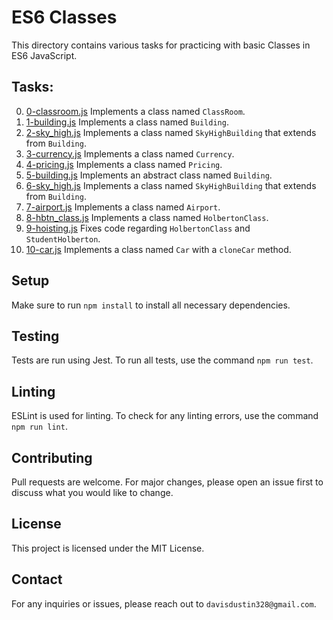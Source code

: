 # ES6 Classes

This directory contains various tasks for practicing with basic Classes in ES6 JavaScript.

## Tasks:

0. [0-classroom.js](0-classroom.js) Implements a class named `ClassRoom`.
1. [1-building.js](1-building.js) Implements a class named `Building`.
2. [2-sky_high.js](2-sky_high.js) Implements a class named `SkyHighBuilding` that extends from `Building`.
3. [3-currency.js](3-currency.js) Implements a class named `Currency`.
4. [4-pricing.js](4-pricing.js) Implements a class named `Pricing`.
5. [5-building.js](5-building.js) Implements an abstract class named `Building`.
6. [6-sky_high.js](6-sky_high.js) Implements a class named `SkyHighBuilding` that extends from `Building`.
7. [7-airport.js](7-airport.js) Implements a class named `Airport`.
8. [8-hbtn_class.js](8-hbtn_class.js) Implements a class named `HolbertonClass`.
9. [9-hoisting.js](9-hoisting.js) Fixes code regarding `HolbertonClass` and `StudentHolberton`.
10. [10-car.js](10-car.js) Implements a class named `Car` with a `cloneCar` method.

## Setup
Make sure to run `npm install` to install all necessary dependencies.

## Testing
Tests are run using Jest. To run all tests, use the command `npm run test`.

## Linting
ESLint is used for linting. To check for any linting errors, use the command `npm run lint`.

## Contributing
Pull requests are welcome. For major changes, please open an issue first to discuss what you would like to change.

## License
This project is licensed under the MIT License.

## Contact
For any inquiries or issues, please reach out to `davisdustin328@gmail.com`.
